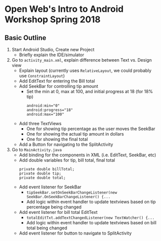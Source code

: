 # Open Web's Intro to Android Workshop Spring 2018

## Basic Outline 
1. Start Android Studio, Create new Project
    - Briefly explain the IDE/simulator
2. Go to `activity_main.xml`, explain difference between Text vs. Design view
    - Explain layout (currently uses `RelativeLayout`, we could probably use `ConstraintLayout`)
    - Add EditText for entering the Bill total
    - Add SeekBar for controlling tip amount
      - Set the min at 0, max at 100, and initial progress at 18 (for 18% tip)
        ```
        android:min="0"
        android:progress="18"
        android:max="100"
        ```
    - Add three TextViews
      - One for showing tip percentage as the user moves the SeekBar
      - One for showing the actual tip amount in dollars
      - One for showing the final total 
    - Add a Button for navigating to the SplitActivity
3. Go to `MainActivity.java`
    - Add binding for the components in XML (i.e. EditText, SeekBar, etc)
    - Add double variables for tip, bill total, final total
      ```
      private double billTotal;
      private double tip;
      private double total;
      ```
    - Add event listener for SeekBar
      - `tipSeekBar.setOnSeekBarChangeListener(new SeekBar.OnSeekBarChangeListener() {...`
      - Add logic within event handler to update textviews based on tip percentage being changed
    - Add event listener for bill total EditText
      - `totalEditTxt.addTextChangedListener(new TextWatcher() {...`
      - Add logic within event handler to update textviews based on bill total being changed
    - Add event listener for button to navigate to SplitActivity
    
